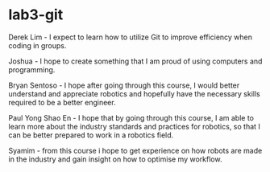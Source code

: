 # lab3-git
Derek Lim - I expect to learn how to utilize Git to improve efficiency when coding in groups.

Joshua - I hope to create something that I am proud of using computers and programming.

Bryan Sentoso - I hope after going through this course, I would better understand and appreciate robotics and hopefully have the necessary skills required to be a better engineer.

Paul Yong Shao En - I hope that by going through this course, I am able to learn more about the industry standards and practices for robotics, so that I can be better prepared to work in a robotics field.

Syamim - from this course i hope to get experience on how robots are made in the industry and gain insight on how to optimise my workflow. 

